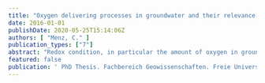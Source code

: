 ```yaml
---
title: "Oxygen delivering processes in groundwater and their relevance for iron-related well clogging processes - A case study on the quaternary aquifers of Berlin"
date: 2016-01-01
publishDate: 2020-05-25T15:14:06Z
authors: [ "Menz, C." ]
publication_types: ["7"]
abstract: "Redox condition, in particular the amount of oxygen in groundwater used for drinking water supply, is a key factor for the drinking water quality as well as for the production well’s lifecycle. Thus, a process-based and quantitative understanding about the oxygen fluxes in groundwater systems is fundamental in order to predict e.g. the removal capacity of pollutants or in particular the likelihood of iron-related well clogging. Such well ageing is a major thread for well operators and objective in practice and science. The formation of iron oxides responsible for well clogging is mainly known for wells abstracting groundwater from unconsolidated aquifers with a distinct redox zonation. The accumulation of precipitates is primarily taking place at the slots of the well screens, but also affects aquifers, pumps and collector pipes. Several studies already identified interacting hydro-chemical and microbiological processes as major cause for the development of iron oxides in wells. They develop in the presence of dissolved species of iron and oxygen in the water. The co-occurrence of both, the dissolved iron and oxygen, is the result of a mixing of groundwater with different redox states. The abstraction of groundwater by wells is known to promote such mixing processes. Particularly, frequent water table oscillations with high amplitudes in contrast to natural conditions and managed aquifer recharge measures may deliver oxygen to groundwater. But the impact of different well management strategies on the sources and rates of oxygen delivery to aquifers was not studied in detail so far. Within the thesis presented here, oxygen fluxes to groundwater were qualified and quantified based on statistical, modelling, laboratory and field site studies and their impact on well performance was determined for different well operation schemes and different hydrogeological conditions. Processes were exemplarily investigated for the quaternary aquifers of Berlin, which are the exclusive source for the drinking water supply of the German capital. Analysis of design, operation, geological setting, hydrochemical composition and maintenance activities of Berlin’s drinking water wells illustrated the vulnerability of wells for clogging processes and revealed the relevance of detailed investigations on this topic. A general estimation of the two main oxygen delivering processes influencing groundwater aeration, air entrapment and bank filtration, was done by a generic transport model. Simulation of oxygen fluxes with regard to different hydrogeological and operational boundary conditions revealed air entrapment as major source. Oxygen delivery by bank filtration was subsidiary and strongly depending on flow gradients and permeability of the banks. Air entrapment due to oscillating water tables was quantified by aeration tests in column experiments under laboratory conditions. Results pointed at a downward shift of oxygen caused by repeated oscillations as a consequence of oxygen dissolution and advective transport of dissolved oxygen inside the column. A downward propagation of oxygen into the permanently water-saturated zone was not observed for switching intervals shorter than 24 hours. Such repeated short-termed oscillations led to an enrichment of oxygen, but with a constantly decreasing increment per oscillation. Oxygen degradation was not accounted for in simulation and inhibited in laboratory studies. But, in situ monitoring of oxygen at three selected well sites in Berlin provided a real insight into oxygen fluxes and their effects on well ageing processes under field conditions. The monitoring network included multi-level observation wells and vertical strings of oxygen sensors installed in the aquifer and inside the wells. Thus, it was feasible to measure changes in hydraulic conditions and redox dynamics. Oxygen distribution could be observed as a function of depth and recharge source in a high temporal and spatial resolution for the first time. It was possible to detect traces of oxygen in the well-near aquifer and inside the wells, which are sufficient to oxidize high loads of dissolved iron when supplied constantly. All three well sites showed oxygen distribution patterns, which significantly differed from the others. These variations referred not only to the initial distribution, sampled at idle equilibrium, but also to the progression of oxygen saturation during abstraction and recovery phases. Enrichment and downward propagation of oxygen as result of abstracting water could be observed at all well sites, although absolute concentrations varied strongly between the well sites. By this, it was possible to correlate oxygen variations to hydrogeological boundary conditions. Infiltrating oxic surface water via river, lake or artificial pond banks delivers high amounts of oxygen to the groundwater and can cause an enormous widening of the oxic zone towards the abstracting well. As a result, the oxic/anoxic interface moves downward close to the well once water is abstracted. But, clogging of wells abstracting bank filtrate or artificial recharge strongly depends on the residence times of the filtrate, the hydraulic connection between banks and groundwater and seasonal variations. Only under certain conditions a significant enhancement of clogging can be expected. To directly link well operation, oxygen delivery and ochre formation with well performance development, a well model scaled up to realistic proportions was designed, built and operated with natural groundwater. The tank experiment enabled to study distribution patterns of ochre formation with regard to the different structural zones of the well, including aquifer, filter pack and screen slots and its influence on pressure losses and well performance. It could be shown, that groundwater was enriched with oxygen during the tank passage by oscillating water tables and that permeability and specific well yield generally decreased over time. The distribution of ochre deposits in the well tank showed a distinct mineral zonation with high deposition rates of manganese and iron in the filter pack at the top of the well screen. Further, interfaces of aquifer and/or filter pack were strongly affected by iron deposits. Thus, preventing ochre formation is an appropriate measure. The preventive treatment of wells with hydrogen peroxide could be such a measure, but could also be a potential source for oxygen in well and filter pack. By reviewing the latest research activities and operator’s data and by investigating at laboratory and field site scale, the current treatment procedure was evaluated. Investigations revealed a clear improvement potential for the treatment with hydrogen peroxide. Impacts of the treatment were however low, especially if incrustations were already established. Results of column batch studies and field tests did not fully prove the effectiveness of the preventive treatment, but indicated that with higher concentrated solutions and an improved treatment procedure ochre formation can be retarded and rehabilitation potential can be improved. Another approach to prevent ochre formation is the classification of well sites considering their ageing vulnerability and the development of adapted operation schedules. At least such a measure can support a sustainable construction, operation and maintenance of wells. A statistical approach was used to quantify well ageing and to identify factors promoting well performance loss. Most appropriate clogging indicators could be identified and were used to analyse worst and best site conditions with regard to their impact on ochre formation. Accordingly, a well in high distance to the next surface water with a thick groundwater layer above the well screen situated in a confined aquifer with high redox potential gains the lowest ageing potential. Compared to worst site conditions and calculated for the mean life time of a typical Berlin drinking water well, this can account for a difference in well capacity of up to 90%. In addition to that, optimized rehabilitation intervals for the identified well classes based on their ageing potential could be exemplarily determined. Based on the results of this thesis, strategies for an optimized monitoring of well ageing processes and strategies for an adapted well management aiming at the reduction of ochre formation can be developed."
featured: false
publication: ' PhD Thesis. Fachbereich Geowissenschaften. Freie Universität Berlin'
---
```


